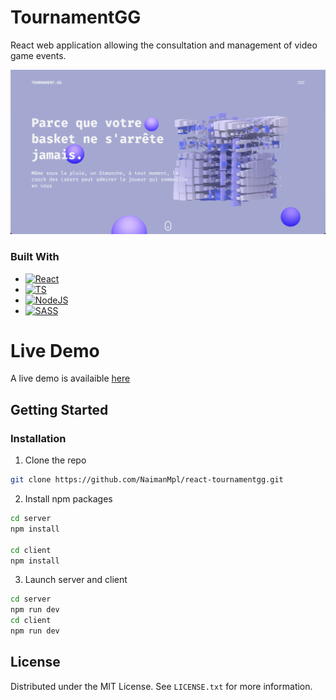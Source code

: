 # TournamentGG

React web application allowing the consultation and management of video game events.

![TournamentGG](client/public/index.png)

### Built With

* [![React][React.js]][React-url]
* [![TS][Typescript]][Typescript-url]
* [![NodeJS][Node.js]][Nodejs-url]
* [![SASS][SASS]][Sass-url]

# Live Demo

A live demo is availaible [here](https://tournamentgg.alwaysdata.net/)

## Getting Started

### Installation
1. Clone the repo
```sh
git clone https://github.com/NaimanMpl/react-tournamentgg.git
```
2. Install npm packages
```sh
cd server
npm install

cd client
npm install
```
3. Launch server and client
```sh
cd server
npm run dev
cd client
npm run dev
```

## License
Distributed under the MIT License. See `LICENSE.txt` for more information.

[Typescript]: https://img.shields.io/badge/TypeScript-007ACC?style=for-the-badge&logo=typescript&logoColor=white
[Typescript-url]: https://www.typescriptlang.org/
[Node.js]: https://img.shields.io/badge/Node.js-43853D?style=for-the-badge&logo=node.js&logoColor=white
[Nodejs-url]: https://nodejs.org/en
[React.js]: https://img.shields.io/badge/React-20232A?style=for-the-badge&logo=react&logoColor=61DAFB
[React-url]: https://reactjs.org/
[SASS]: https://img.shields.io/badge/Sass-CC6699?style=for-the-badge&logo=sass&logoColor=white
[Sass-url]: https://sass-lang.com/